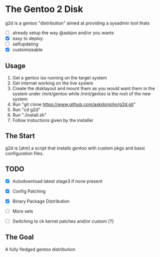# The Gentoo 2 Disk

g2d is a gentoo "distribution" aimed at providing a sysadmin tool thats

- [ ] already setup the way @askjon and/or you wants
- [x] easy to deploy
- [ ] selfupdating
- [x] customizeable

## Usage

1. Get a gentoo iso running on the target system
2. Get internet working on the live system
3. Create the disklayout and mount them as you would want them in the system under /mnt/gentoo while /mnt/gentoo is the root of the new system
4. Run "git clone https://www.github.com/askdonjohn/g2d.git"
5. Run "cd g2d"
6. Run "./install.sh"
7. Follow instuctions given by the installer

## The Start

g2d is [atm] a script that installs gentoo with custom pkgs and 
basic configuration files.

## TODO

- [x] Autodownload latest stage3 if none present
- [x] Config Patching
- [x] Binary Package Distribution
- [ ] More sets
- [ ] Switching to ck kernel patches and/or custom [?]


## The Goal

A fully fledged gentoo distribution

